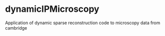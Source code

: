 # dynamicIPMicroscopy

Application of dynamic sparse reconstruction code to microscopy data from cambridge